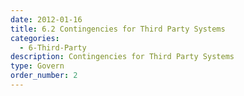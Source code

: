 ```yaml
---
date: 2012-01-16
title: 6.2 Contingencies for Third Party Systems
categories:
  - 6-Third-Party
description: Contingencies for Third Party Systems
type: Govern
order_number: 2
---
```


